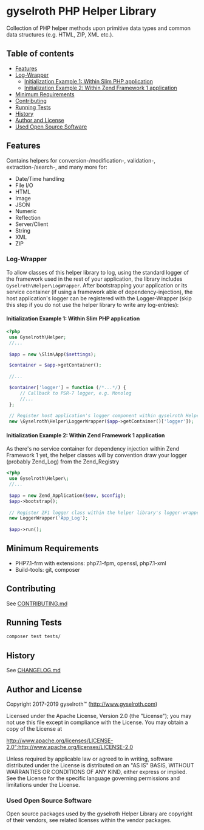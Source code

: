 gyselroth PHP Helper Library
============================

Collection of PHP helper methods upon primitive data types and common data structures (e.g. HTML, ZIP, XML etc.).


## Table of contents

* [Features](#features)
* [Log-Wrapper](#log-wrapper)
  * [Initialization Example 1: Within Slim PHP application](#initialization-example-1-within-slim-php-application)
  * [Initialization Example 2: Within Zend Framework 1 application](#initialization-example-2-within-zend-framework-1-application)
* [Minimum Requirements](#minimum-requirements)
* [Contributing](#contributing)
* [Running Tests](#running-tests)
* [History](#history)
* [Author and License](#author-and-license)
* [Used Open Source Software](#used-open-source-software)


Features
--------

Contains helpers for conversion-/modification-, validation-, extraction-/search-, and many more for:

* Date/Time handling
* File I/O
* HTML
* Image
* JSON
* Numeric
* Reflection
* Server/Client 
* String
* XML
* ZIP


### Log-Wrapper

To allow classes of this helper library to log, using the standard logger of the framework used in the rest of 
your application, the library includes ```Gyselroth\Helper\LogWrapper```.
After bootstrapping your application or its service container (if using a framework able of dependency-injection),
the host application's logger can be registered with the Logger-Wrapper (skip this step if you do not use the helper library 
to write any log-entries):

  
#### Initialization Example 1: Within Slim PHP application
```php
<?php 
 use Gyselroth\Helper;
 //...
 
 $app = new \Slim\App($settings);

 $container = $app->getContainer();
 
 //...

 $container['logger'] = function (/*...*/) {
     // Callback to PSR-7 logger, e.g. Monolog
     //...
 };
 
 // Register host application's logger component within gyselroth Helper's logger wrapper
 new \Gyselroth\Helper\LoggerWrapper($app->getContainer()['logger']);
```


#### Initialization Example 2: Within Zend Framework 1 application

As there's no service container for dependency injection within Zend Framework 1 yet,
the helper classes will by convention draw your logger (probably Zend_Log) from the Zend_Registry

```php
<?php 
 use Gyselroth\Helper\;
 //...
 
 $app = new Zend_Application($env, $config);
 $app->bootstrap();
  
 // Register ZF1 logger class within the helper library's logger-wrapper
 new LoggerWrapper('App_Log');
 
 $app->run();
```


Minimum Requirements
--------------------

* PHP7.1-frm with extensions: php7.1-fpm, openssl, php7.1-xml
* Build-tools: git, composer


Contributing
------------

See [CONTRIBUTING.md](https://github.com/gyselroth/php-helper/blob/master/CONTRIBUTING.md)


Running Tests
-------------

```sh
composer test tests/
```


History
-------

See [CHANGELOG.md](https://github.com/gyselroth/php-helper/blob/master/CHANGELOG.md)


Author and License
------------------

Copyright 2017-2019 gyselroth™ (http://www.gyselroth.com)

Licensed under the Apache License, Version 2.0 (the "License");
you may not use this file except in compliance with the License.
You may obtain a copy of the License at

http://www.apache.org/licenses/LICENSE-2.0":http://www.apache.org/licenses/LICENSE-2.0

Unless required by applicable law or agreed to in writing, software
distributed under the License is distributed on an "AS IS" BASIS,
WITHOUT WARRANTIES OR CONDITIONS OF ANY KIND, either express or implied.
See the License for the specific language governing permissions and
limitations under the License. 


### Used Open Source Software

Open source packages used by the gyselroth Helper Library are copyright of their vendors, see related licenses within
the vendor packages.
